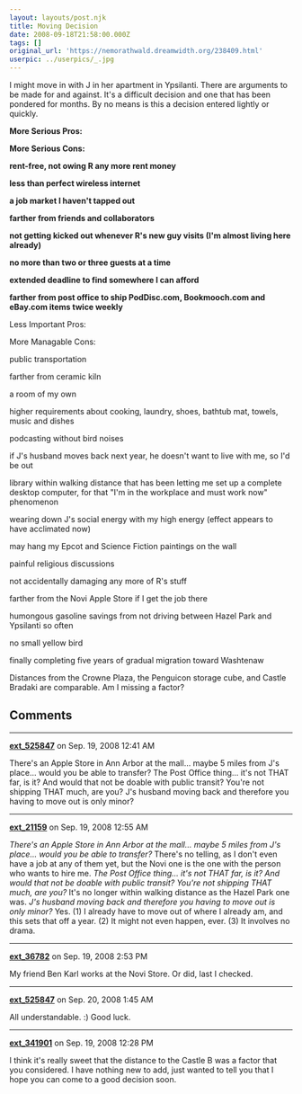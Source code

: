 ```yaml
---
layout: layouts/post.njk
title: Moving Decision
date: 2008-09-18T21:58:00.000Z
tags: []
original_url: 'https://nemorathwald.dreamwidth.org/238409.html'
userpic: ../userpics/_.jpg
---
```

I might move in with J in her apartment in Ypsilanti. There are arguments to be made for and against. It's a difficult decision and one that has been pondered for months. By no means is this a decision entered lightly or quickly. 

**More Serious Pros:**

**More Serious Cons:**

**rent-free, not owing R any more rent money**

**less than perfect wireless internet**

**a job market I haven't tapped out**

**farther from friends and collaborators**

**not getting kicked out whenever R's new guy visits (I'm almost living here already)**

**no more than two or three guests at a time**

**extended deadline to find somewhere I can afford**

**farther from post office to ship PodDisc.com, Bookmooch.com and eBay.com items twice weekly**

Less Important Pros:

More Managable Cons:

public transportation

farther from ceramic kiln

a room of my own

higher requirements about cooking, laundry, shoes, bathtub mat, towels, music and dishes

podcasting without bird noises

if J's husband moves back next year, he doesn't want to live with me, so I'd be out

library within walking distance that has been letting me set up a complete desktop computer, for that "I'm in the workplace and must work now" phenomenon

wearing down J's social energy with my high energy (effect appears to have acclimated now)

may hang my Epcot and Science Fiction paintings on the wall

painful religious discussions

not accidentally damaging any more of R's stuff

farther from the Novi Apple Store if I get the job there

humongous gasoline savings from not driving between Hazel Park and Ypsilanti so often

no small yellow bird

finally completing five years of gradual migration toward Washtenaw

Distances from the Crowne Plaza, the Penguicon storage cube, and Castle Bradaki are comparable. Am I missing a factor?

## Comments

---

**[ext_525847](https://www.dreamwidth.org/users/ext_525847)** on Sep. 19, 2008 12:41 AM

There's an Apple Store in Ann Arbor at the mall... maybe 5 miles from J's place... would you be able to transfer? The Post Office thing... it's not THAT far, is it? And would that not be doable with public transit? You're not shipping THAT much, are you? J's husband moving back and therefore you having to move out is only minor?

---

**[ext_21159](https://www.dreamwidth.org/users/ext_21159)** on Sep. 19, 2008 12:55 AM

_There's an Apple Store in Ann Arbor at the mall... maybe 5 miles from J's place... would you be able to transfer?_ There's no telling, as I don't even have a job at any of them yet, but the Novi one is the one with the person who wants to hire me. _The Post Office thing... it's not THAT far, is it? And would that not be doable with public transit? You're not shipping THAT much, are you?_ It's no longer within walking distance as the Hazel Park one was. _J's husband moving back and therefore you having to move out is only minor?_ Yes. (1) I already have to move out of where I already am, and this sets that off a year. (2) It might not even happen, ever. (3) It involves no drama.

---

**[ext_36782](https://www.dreamwidth.org/users/ext_36782)** on Sep. 19, 2008 2:53 PM

My friend Ben Karl works at the Novi Store. Or did, last I checked.

---

**[ext_525847](https://www.dreamwidth.org/users/ext_525847)** on Sep. 20, 2008 1:45 AM

All understandable. :) Good luck.

---

**[ext_341901](https://www.dreamwidth.org/users/ext_341901)** on Sep. 19, 2008 12:28 PM

I think it's really sweet that the distance to the Castle B was a factor that you considered. I have nothing new to add, just wanted to tell you that I hope you can come to a good decision soon.
